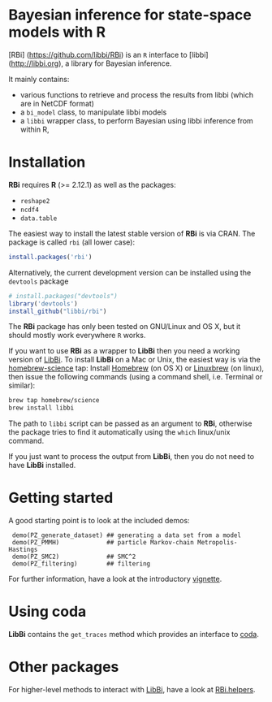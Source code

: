 Bayesian inference for state-space models with R
=============

[RBi] (https://github.com/libbi/RBi) is an `R` interface to [libbi] (http://libbi.org), a library for Bayesian inference.

It mainly contains:
- various functions to retrieve and process the results from libbi (which are in NetCDF format)
- a `bi_model` class, to manipulate libbi models
- a `libbi` wrapper class, to perform Bayesian using libbi inference from within R,

Installation
==============

**RBi** requires **R** (>= 2.12.1) as well as the packages:
- `reshape2`
- `ncdf4`
- `data.table`

The easiest way to install the latest stable version of **RBi** is via CRAN. The package is called `rbi` (all lower case):

```r
install.packages('rbi')
```

Alternatively, the current development version can be installed using the `devtools` package

```r
# install.packages("devtools")
library('devtools')
install_github("libbi/rbi")
```

The **RBi** package has only been tested on GNU/Linux and OS X, but it should mostly work everywhere `R` works.

If you want to use **RBi** as a wrapper to **LibBi** then you need a working version of [LibBi](https://github.com/libbi/LibBi). To install **LibBi** on a Mac or Unix, the easiest way is via the [homebrew-science](http://brew.sh/homebrew-science/) tap: Install [Homebrew](http://brew.sh) (on OS X) or [Linuxbrew](http://linuxbrew.sh) (on linux), then issue the following commands (using a command shell, i.e. Terminal or similar):

```sh
brew tap homebrew/science
brew install libbi
``` 

The path to `libbi` script can be passed as an argument to **RBi**, otherwise the package tries to find it automatically using the `which` linux/unix command.

If you just want to process the output from **LibBi**, then you do not need to have **LibBi** installed.

Getting started
==============

A good starting point is to look at the included demos:

```{r}
 demo(PZ_generate_dataset) ## generating a data set from a model
 demo(PZ_PMMH)             ## particle Markov-chain Metropolis-Hastings
 demo(PZ_SMC2)             ## SMC^2
 demo(PZ_filtering)        ## filtering
```

For further information, have a look at the introductory [vignette](https://cran.r-project.org/web/packages/rbi/vignettes/introduction.html).

Using coda
==========

**LibBi** contains the `get_traces` method which provides an interface to [coda](https://cran.r-project.org/package=coda).

Other packages
==============

For higher-level methods to interact with [LibBi](https://github.com/libbi/LibBi), have a look at [RBi.helpers](https://github.com/sbfnk/rbi.helpers).
